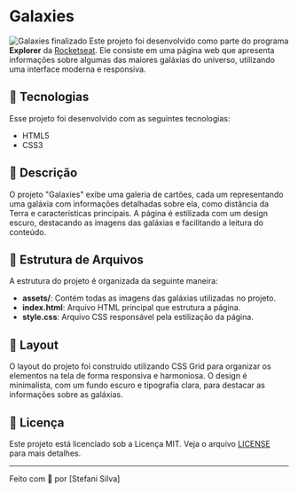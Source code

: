 # Galaxies
![Galaxies finalizado](https://github.com/StefaniSS/ProjetoExplorer-Galaxies.StefaniSS/assets/150965526/f453b3cc-11ea-46ad-97c5-5cce00848918)
Este projeto foi desenvolvido como parte do programa **Explorer** da [Rocketseat](https://www.rocketseat.com.br/). Ele consiste em uma página web que apresenta informações sobre algumas das maiores galáxias do universo, utilizando uma interface moderna e responsiva.

## 🚀 Tecnologias

Esse projeto foi desenvolvido com as seguintes tecnologias:

- HTML5
- CSS3

## 📄 Descrição

O projeto "Galaxies" exibe uma galeria de cartões, cada um representando uma galáxia com informações detalhadas sobre ela, como distância da Terra e características principais. A página é estilizada com um design escuro, destacando as imagens das galáxias e facilitando a leitura do conteúdo.

## 📂 Estrutura de Arquivos

A estrutura do projeto é organizada da seguinte maneira:




- **assets/**: Contém todas as imagens das galáxias utilizadas no projeto.
- **index.html**: Arquivo HTML principal que estrutura a página.
- **style.css**: Arquivo CSS responsável pela estilização da página.

## 🎨 Layout

O layout do projeto foi construído utilizando CSS Grid para organizar os elementos na tela de forma responsiva e harmoniosa. O design é minimalista, com um fundo escuro e tipografia clara, para destacar as informações sobre as galáxias.

## 📄 Licença

Este projeto está licenciado sob a Licença MIT. Veja o arquivo [LICENSE](LICENSE) para mais detalhes.

---

Feito com 💜 por [Stefani Silva] 

